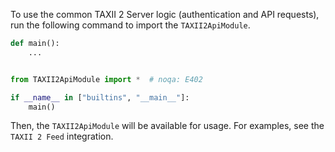 To use the common TAXII 2 Server logic (authentication and API requests), run the following command to import the `TAXII2ApiModule`.

```python
def main():
    ...


from TAXII2ApiModule import *  # noqa: E402

if __name__ in ["builtins", "__main__"]:
    main()
```

Then, the `TAXII2ApiModule` will be available for usage. For examples, see the `TAXII 2 Feed` integration.
